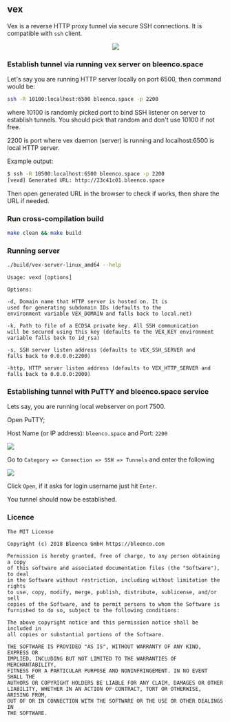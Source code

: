 ## vex

Vex is a reverse HTTP proxy tunnel via secure SSH connections. It is compatible with `ssh` client.

<p align="center">
  <img src="https://user-images.githubusercontent.com/1796022/38793799-f23c981a-4152-11e8-9e6c-382ce6536c87.png">
</p>

### Establish tunnel via running vex server on bleenco.space

Let's say you are running HTTP server locally on port 6500, then command would be:

```sh
ssh -R 10100:localhost:6500 bleenco.space -p 2200
```

where 10100 is randomly picked port to bind SSH listener on server to establish tunnels. You should pick that random and don't use 10100 if not free.

2200 is port where vex daemon (server) is running and localhost:6500 is local HTTP server.

Example output:

```sh
$ ssh -R 10500:localhost:6500 bleenco.space -p 2200
[vexd] Generated URL: http://23c41c01.bleenco.space
```

Then open generated URL in the browser to check if works, then share the URL if needed.

### Run cross-compilation build

```sh
make clean && make build
```

### Running server

```sh
./build/vex-server-linux_amd64 --help
```

```
Usage: vexd [options]

Options:

-d, Domain name that HTTP server is hosted on. It is
used for generating subdomain IDs (defaults to the
environment variable VEX_DOMAIN and falls back to local.net)

-k, Path to file of a ECDSA private key. All SSH communication
will be secured using this key (defaults to the VEX_KEY environment
variable falls back to id_rsa)

-s, SSH server listen address (defaults to VEX_SSH_SERVER and
falls back to 0.0.0.0:2200)

-http, HTTP server listen address (defaults to VEX_HTTP_SERVER and
falls back to 0.0.0.0:2000)
```

### Establishing tunnel with PuTTY and bleenco.space service

Lets say, you are running local webserver on port 7500.

Open PuTTY;

Host Name (or IP address): `bleenco.space` and Port: `2200`

<img src="https://user-images.githubusercontent.com/1796022/38806500-c09558a2-4179-11e8-88f1-d25a6f3fd4ab.png">

Go to `Category => Connection => SSH => Tunnels` and enter the following

<img src="https://user-images.githubusercontent.com/1796022/38806504-c3961bb8-4179-11e8-9559-b50ec5ca74cd.png">

Click `Open`, if it asks for login username just hit `Enter`.

You tunnel should now be established.

### Licence

```
The MIT License

Copyright (c) 2018 Bleenco GmbH https://bleenco.com

Permission is hereby granted, free of charge, to any person obtaining a copy
of this software and associated documentation files (the "Software"), to deal
in the Software without restriction, including without limitation the rights
to use, copy, modify, merge, publish, distribute, sublicense, and/or sell
copies of the Software, and to permit persons to whom the Software is
furnished to do so, subject to the following conditions:

The above copyright notice and this permission notice shall be included in
all copies or substantial portions of the Software.

THE SOFTWARE IS PROVIDED "AS IS", WITHOUT WARRANTY OF ANY KIND, EXPRESS OR
IMPLIED, INCLUDING BUT NOT LIMITED TO THE WARRANTIES OF MERCHANTABILITY,
FITNESS FOR A PARTICULAR PURPOSE AND NONINFRINGEMENT. IN NO EVENT SHALL THE
AUTHORS OR COPYRIGHT HOLDERS BE LIABLE FOR ANY CLAIM, DAMAGES OR OTHER
LIABILITY, WHETHER IN AN ACTION OF CONTRACT, TORT OR OTHERWISE, ARISING FROM,
OUT OF OR IN CONNECTION WITH THE SOFTWARE OR THE USE OR OTHER DEALINGS IN
THE SOFTWARE.
```
